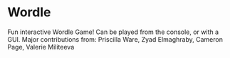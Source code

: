 # Wordle
Fun interactive Wordle Game! Can be played from the console, or with a GUI. Major contributions from: Priscilla Ware, Zyad Elmaghraby, Cameron Page, Valerie Militeeva
